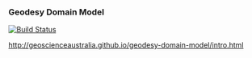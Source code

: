### Geodesy Domain Model

[![Build Status](https://travis-ci.org/GeoscienceAustralia/geodesy-domain-model.svg?branch=master)](https://travis-ci.org/GeoscienceAustralia/geodesy-domain-model)

http://geoscienceaustralia.github.io/geodesy-domain-model/intro.html
